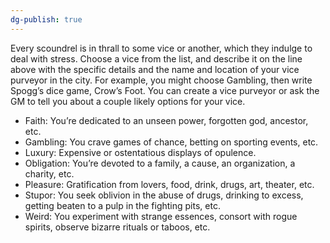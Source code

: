 ```yaml
---
dg-publish: true
---
```


Every scoundrel is in thrall to some vice or another, which they indulge to deal
with stress. Choose a vice from the list, and describe it on the line above with
the specific details and the name and location of your vice purveyor in the city.
For example, you might choose Gambling, then write Spogg’s dice game, Crow’s
Foot. You can create a vice purveyor or ask the GM to tell you about a couple
likely options for your vice.


- Faith: You’re dedicated to an unseen power, forgotten god, ancestor, etc.
- Gambling: You crave games of chance, betting on sporting events, etc.
- Luxury: Expensive or ostentatious displays of opulence.
- Obligation: You’re devoted to a family, a cause, an organization, a charity, etc.
- Pleasure: Gratification from lovers, food, drink, drugs, art, theater, etc.
- Stupor: You seek oblivion in the abuse of drugs, drinking to excess, getting
beaten to a pulp in the fighting pits, etc.
- Weird: You experiment with strange essences, consort with rogue spirits,
observe bizarre rituals or taboos, etc.